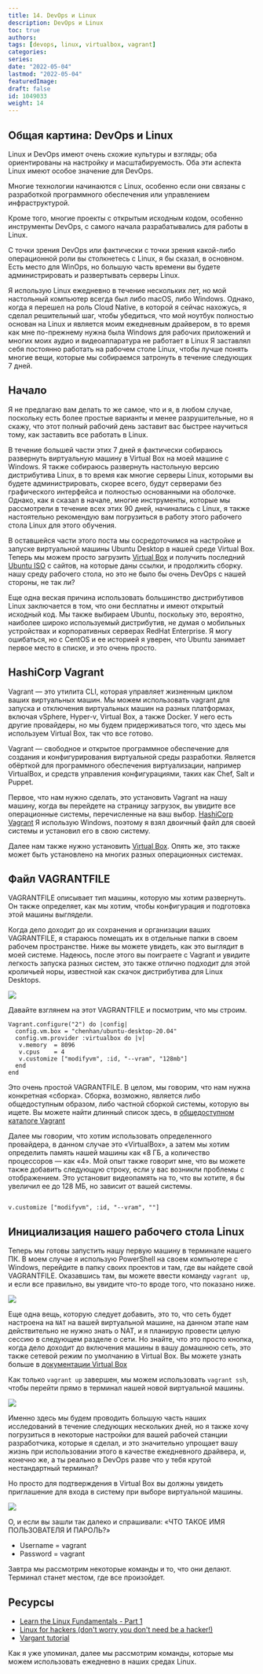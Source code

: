 ```yaml
---
title: 14. DevOps и Linux
description: DevOps и Linux
toc: true
authors:
tags: [devops, linux, virtualbox, vagrant]
categories:
series: 
date: "2022-05-04"
lastmod: "2022-05-04"
featuredImage:
draft: false
id: 1049033
weight: 14
---
```


## Общая картина: DevOps и Linux
Linux и DevOps имеют очень схожие культуры и взгляды; оба ориентированы на настройку и масштабируемость. Оба эти аспекта Linux имеют особое значение для DevOps.

Многие технологии начинаются с Linux, особенно если они связаны с разработкой программного обеспечения или управлением инфраструктурой.

Кроме того, многие проекты с открытым исходным кодом, особенно инструменты DevOps, с самого начала разрабатывались для работы в Linux.

С точки зрения DevOps или фактически с точки зрения какой-либо операционной роли вы столкнетесь с Linux, я бы сказал, в основном. Есть место для WinOps, но большую часть времени вы будете администрировать и развертывать серверы Linux.

Я использую Linux ежедневно в течение нескольких лет, но мой настольный компьютер всегда был либо macOS, либо Windows. Однако, когда я перешел на роль Cloud Native, в которой я сейчас нахожусь, я сделал решительный шаг, чтобы убедиться, что мой ноутбук полностью основан на Linux и является моим ежедневным драйвером, в то время как мне по-прежнему нужна была Windows для рабочих приложений и многих моих аудио и видеоаппаратура не работает в Linux Я заставлял себя постоянно работать на рабочем столе Linux, чтобы лучше понять многие вещи, которые мы собираемся затронуть в течение следующих 7 дней.

## Начало
Я не предлагаю вам делать то же самое, что и я, в любом случае, поскольку есть более простые варианты и менее разрушительные, но я скажу, что этот полный рабочий день заставит вас быстрее научиться тому, как заставить все работать в Linux.

В течение большей части этих 7 дней я фактически собираюсь развернуть виртуальную машину в Virtual Box на моей машине с Windows. Я также собираюсь развернуть настольную версию дистрибутива Linux, в то время как многие серверы Linux, которыми вы будете администрировать, скорее всего, будут серверами без графического интерфейса и полностью основанными на оболочке. Однако, как я сказал в начале, многие инструменты, которые мы рассмотрели в течение всех этих 90 дней, начинались с Linux, я также настоятельно рекомендую вам погрузиться в работу этого рабочего стола Linux для этого обучения.

В оставшейся части этого поста мы сосредоточимся на настройке и запуске виртуальной машины Ubuntu Desktop в нашей среде Virtual Box. Теперь мы можем просто загрузить [Virtual Box](https://www.virtualbox.org/) и получить последний [Ubuntu ISO](https://ubuntu.com/download) с сайтов, на которые даны ссылки, и продолжить сборку. нашу среду рабочего стола, но это не было бы очень DevOps с нашей стороны, не так ли?

Еще одна веская причина использовать большинство дистрибутивов Linux заключается в том, что они бесплатны и имеют открытый исходный код. Мы также выбираем Ubuntu, поскольку это, вероятно, наиболее широко используемый дистрибутив, не думая о мобильных устройствах и корпоративных серверах RedHat Enterprise. Я могу ошибаться, но с CentOS и ее историей я уверен, что Ubuntu занимает первое место в списке, и это очень просто.

## HashiCorp Vagrant

Vagrant — это утилита CLI, которая управляет жизненным циклом ваших виртуальных машин. Мы можем использовать vagrant для запуска и отключения виртуальных машин на разных платформах, включая vSphere, Hyper-v, Virtual Box, а также Docker. У него есть другие провайдеры, но мы будем придерживаться того, что здесь мы используем Virtual Box, так что все готово.

Vagrant — свободное и открытое программное обеспечение для создания и конфигурирования виртуальной среды разработки. Является обёрткой для программного обеспечения виртуализации, например VirtualBox, и средств управления конфигурациями, таких как Chef, Salt и Puppet.

Первое, что нам нужно сделать, это установить Vagrant на нашу машину, когда вы перейдете на страницу загрузок, вы увидите все операционные системы, перечисленные на ваш выбор. [HashiCorp Vagrant](https://www.vagrantup.com/downloads) Я использую Windows, поэтому я взял двоичный файл для своей системы и установил его в свою систему.

Далее нам также нужно установить [Virtual Box](https://www.virtualbox.org/wiki/Downloads). Опять же, это также может быть установлено на многих разных операционных системах.

## Файл VAGRANTFILE

VAGRANTFILE описывает тип машины, которую мы хотим развернуть. Он также определяет, как мы хотим, чтобы конфигурация и подготовка этой машины выглядели.

Когда дело доходит до их сохранения и организации ваших VAGRANTFILE, я стараюсь помещать их в отдельные папки в своем рабочем пространстве. Ниже вы можете увидеть, как это выглядит в моей системе. Надеюсь, после этого вы поиграете с Vagrant и увидите легкость запуска разных систем, это также отлично подходит для этой кроличьей норы, известной как скачок дистрибутива для Linux Desktops.

![](../images/Day14_Linux1.ru.png?v1)


Давайте взглянем на этот VAGRANTFILE и посмотрим, что мы строим.

``` 
Vagrant.configure("2") do |config|
  config.vm.box = "chenhan/ubuntu-desktop-20.04"
  config.vm.provider :virtualbox do |v|
   v.memory  = 8096
   v.cpus    = 4
   v.customize ["modifyvm", :id, "--vram", "128mb"]
  end
end
```
Это очень простой VAGRANTFILE. В целом, мы говорим, что нам нужна конкретная «сборка». Сборка, возможно, является либо общедоступным образом, либо частной сборкой системы, которую вы ищете. Вы можете найти длинный список здесь, в [общедоступном каталоге Vagrant](https://app.vagrantup.com/boxes/search)

Далее мы говорим, что хотим использовать определенного провайдера, в данном случае это «VirtualBox», а затем мы хотим определить память нашей машины как «8 ГБ, а количество процессоров — как «4». Мой опыт также говорит мне, что вы можете также добавить следующую строку, если у вас возникли проблемы с отображением. Это установит видеопамять на то, что вы хотите, я бы увеличил ее до 128 МБ, но зависит от вашей системы.

```

v.customize ["modifyvm", :id, "--vram", ""]

```

## Инициализация нашего рабочего стола Linux

Теперь мы готовы запустить нашу первую машину в терминале нашего ПК. В моем случае я использую PowerShell на своем компьютере с Windows, перейдите в папку своих проектов и там, где вы найдете свой VAGRANTFILE. Оказавшись там, вы можете ввести команду `vagrant up`, и если все правильно, вы увидите что-то вроде того, что показано ниже.

![](../images/Day14_Linux2.ru.png?v1)

Еще одна вещь, которую следует добавить, это то, что сеть будет настроена на `NAT` на вашей виртуальной машине, на данном этапе нам действительно не нужно знать о NAT, и я планирую провести целую сессию в следующем разделе о сети. Но знайте, что это просто кнопка, когда дело доходит до включения машины в вашу домашнюю сеть, это также сетевой режим по умолчанию в Virtual Box. Вы можете узнать больше в [документации Virtual Box](https://www.virtualbox.org/manual/ch06.html#network_nat)

Как только `vagrant up` завершен, мы можем использовать `vagrant ssh`, чтобы перейти прямо в терминал нашей новой виртуальной машины.

![](../images/Day14_Linux3.ru.png?v1)

Именно здесь мы будем проводить большую часть наших исследований в течение следующих нескольких дней, но я также хочу погрузиться в некоторые настройки для вашей рабочей станции разработчика, которые я сделал, и это значительно упрощает вашу жизнь при использовании этого в качестве ежедневного драйвера, и, конечно же, а ты реально в DevOps разве что у тебя крутой нестандартный терминал?

Но просто для подтверждения в Virtual Box вы должны увидеть приглашение для входа в систему при выборе виртуальной машины.

![](../images/Day14_Linux4.ru.png?v1)

О, и если вы зашли так далеко и спрашивали: «ЧТО ТАКОЕ ИМЯ ПОЛЬЗОВАТЕЛЯ И ПАРОЛЬ?»

- Username = vagrant 
- Password = vagrant 

Завтра мы рассмотрим некоторые команды и то, что они делают. Терминал станет местом, где все произойдет.

## Ресурсы

- [Learn the Linux Fundamentals - Part 1](https://www.youtube.com/watch?v=kPylihJRG70)
- [Linux for hackers (don't worry you don't need be a hacker!)](https://www.youtube.com/watch?v=VbEx7B_PTOE)
- [Vargant tutorial](https://learn.hashicorp.com/vagrant)

Как я уже упоминал, далее мы рассмотрим команды, которые мы можем использовать ежедневно в наших средах Linux.
